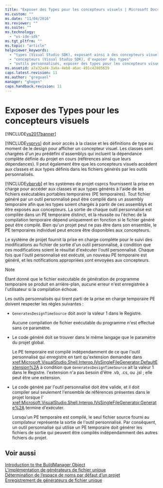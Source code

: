 ```yaml
---
title: "Exposer des Types pour les concepteurs visuels | Microsoft Docs"
ms.custom: ""
ms.date: "11/04/2016"
ms.reviewer: ""
ms.suite: ""
ms.technology: 
  - "vs-ide-sdk"
ms.tgt_pltfrm: ""
ms.topic: "article"
helpviewer_keywords: 
  - "types (Visual Studio SDK), exposant ainsi à des concepteurs visuels"
  - "concepteurs (Visual Studio SDK), d'exposer des types"
  - "outils personnalisés, exposer des types pour les concepteurs visuels"
ms.assetid: a7a32ad4-3a0a-4eb8-a6ac-491c42885639
caps.latest.revision: 11
ms.author: "gregvanl"
manager: "ghogen"
caps.handback.revision: 11
---
```

# Exposer des Types pour les concepteurs visuels
[!INCLUDE[vs2017banner](../../code-quality/includes/vs2017banner.md)]

[!INCLUDE[vsprvs](../../code-quality/includes/vsprvs_md.md)] doit avoir accès à la classe et les définitions de type au moment de le design pour afficher un concepteur visuel.  Les classes sont chargées d'un jeu prédéfini d'assemblys qui incluent la dépendance complète définie du projet en cours \(références ainsi que leurs dépendances\).  Il peut également être que les concepteurs visuels accèdent aux classes et aux types définis dans les fichiers générés par les outils personnalisés.  
  
 [!INCLUDE[vbprvb](../../code-quality/includes/vbprvb_md.md)] et les systèmes de projet csprcs fournissent la prise en charge pour accéder aux classes et aux types générés à l'aide de les fichiers exécutables portables temporaires \(PE temporaires\).  Tout fichier généré par un outil personnalisé peut être compilé dans un assembly temporaire afin que les types soient chargés à partir de ces assemblys et être exposés aux concepteurs.  La sortie de chaque outil personnalisé est compilée dans un PE temporaire distinct, et la réussite ou l'échec de la compilation temporaire dépend uniquement en fonction si le fichier généré peut être compilé.  Bien qu'un projet peut ne pas être dans son ensemble, le PE temporaires individuel peut encore être disponibles aux concepteurs.  
  
 Le système de projet fournit la prise en charge complète pour le suivi des modifications au fichier de sortie d'un outil personnalisé, à condition que ces modifications soient le résultat d'exécuter l'outil personnalisé.  Chaque fois que l'outil personnalisé est exécuté, un nouveau PE temporaire est généré, et les notifications appropriées sont envoyées aux concepteurs.  
  
> [!NOTE]
>  Étant donné que le fichier exécutable de génération de programme temporaire se produit en arrière\-plan, aucune erreur n'est enregistrée à l'utilisateur si la compilation échoue.  
  
 Les outils personnalisés qui tirent parti de la prise en charge temporaire PE doivent respecter les règles suivantes :  
  
-   `GeneratesDesignTimeSource` doit avoir la valeur 1 dans le Registre.  
  
     Aucune compilation de fichier exécutable du programme n'est effectué sans ce paramètre.  
  
-   Le code généré doit se trouver dans le même langage que le paramètre du projet global.  
  
     Le PE temporaire est compilé indépendamment de ce que l'outil personnalisé qui enregistre en tant qu'extension demandée dans <xref:Microsoft.VisualStudio.Shell.Interop.IVsSingleFileGenerator.DefaultExtension%2A> à condition que `GeneratesDesignTimeSource` ait la valeur 1 dans le Registre.  l'extension n'a pas besoin d'être .vb, .cs, ou .jsl ; elle peut être une extension.  
  
-   Le code généré par l'outil personnalisé doit être valide, et il doit compiler seul seulement l'ensemble de références présentes dans le projet lorsque l' <xref:Microsoft.VisualStudio.Shell.Interop.IVsSingleFileGenerator.Generate%2A> termine d'exécuter.  
  
     Lorsqu'un PE temporaire est compilé, le seul fichier source fourni au compilateur représente la sortie de l'outil personnalisé.  Par conséquent, un outil personnalisé qui utilise un PE temporaire doit générer les fichiers de sortie qui peuvent être compilés indépendamment des autres fichiers du projet.  
  
## Voir aussi  
 [Introduction to the BuildManager Object](http://msdn.microsoft.com/fr-fr/50080ec2-c1c9-412c-98ef-18d7f895e7fa)   
 [L'implémentation de générateurs de fichier unique](../../extensibility/internals/implementing-single-file-generators.md)   
 [Détermination de l’espace de noms par défaut d’un projet](../../misc/determining-the-default-namespace-of-a-project.md)   
 [Enregistrement de générateurs de fichier unique](../../extensibility/internals/registering-single-file-generators.md)